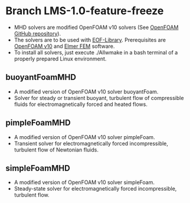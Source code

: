 # Branch LMS-1.0-feature-freeze
* MHD solvers are modified OpenFOAM v10 solvers (See [OpenFOAM GitHub repository](https://github.com/OpenFOAM/OpenFOAM-10)).
* The solvers are to be used with [EOF-Library](https://github.com/jvencels/EOF-Library). Prerequisites are [OpenFOAM v10](https://openfoam.org/version/10/) and [Elmer FEM](https://www.csc.fi/web/elmer) software.
* To install all solvers, just execute ./Allwmake in a bash terminal of a properly prepared Linux environment.

## buoyantFoamMHD ##
* A modified version of OpenFOAM v10 solver buoyantFoam.
* Solver for steady or transient buoyant, turbulent flow of compressible fluids for electromagnetically forced and heated flows.

## pimpleFoamMHD ##
* A modified version of OpenFOAM v10 solver pimpleFoam.
* Transient solver for electromagnetically forced incompressible, turbulent flow of Newtonian fluids.

## simpleFoamMHD ##
* A modified version of OpenFOAM v10 solver simpleFoam.
* Steady-state solver for electromagnetically forced incompressible, turbulent flow.

